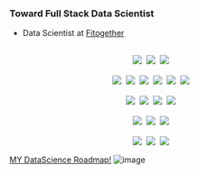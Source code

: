 ### Toward Full Stack Data Scientist
- Data Scientist at [Fitogether](https://www.fitogether.com/, "fitogether link")

<p align="center">
  <br>
  <img src="https://img.shields.io/badge/-PYTHON-092e20?logo=Python&logoColor=white"/>&nbsp
  <img src="https://img.shields.io/badge/-R Project-092e20?logo=R&logoColor=white"/>&nbsp
  <img src="https://img.shields.io/badge/-csharp-092e20?logo=c-sharp&logoColor=white"/>&nbsp
  <br>
  <br>
  <img src="https://img.shields.io/badge/-TensorFlow-092e20?logo=TensorFlow&logoColor=white"/>&nbsp
  <img src="https://img.shields.io/badge/-Keras-092e20?logo=Keras&logoColor=white"/>&nbsp
  <img src="https://img.shields.io/badge/-PyTorch-092e20?logo=PyTorch&logoColor=white"/>&nbsp
  <img src="https://img.shields.io/badge/-pandas-092e20?logo=Pandas&logoColor=white"/>&nbsp
  <img src="https://img.shields.io/badge/-NumPy-092e20?logo=Numpy&logoColor=white"/>&nbsp
  <img src="https://img.shields.io/badge/-scikit_learn-092e20?logo=scikit-learn&logoColor=white"/>&nbsp
  <br>
  <br>
  <img src="https://img.shields.io/badge/-Git-092e20?logo=Git&logoColor=white"/>&nbsp
  <img src="https://img.shields.io/badge/-Docker-092e20?logo=Docker&logoColor=white"/>&nbsp
  <img src="https://img.shields.io/badge/-GCP-092e20?logo=googlecloud&logoColor=white"/>&nbsp
  <img src="https://img.shields.io/badge/-Octave-092e20?logo=Octave&logoColor=white"/>&nbsp
  <br>
  <br>
  <img src="https://img.shields.io/badge/-jupyter-092e20?logo=Jupyter&logoColor=white"/>&nbsp
  <img src="https://img.shields.io/badge/-PyCharm-092e20?logo=PyCharm&logoColor=white"/>&nbsp
  <img src="https://img.shields.io/badge/-VS Code-092e20?logo=visual-studio-code&logoColor=white"/>&nbsp
  <br>
  <br>
  <img src="https://img.shields.io/badge/-Windows-092e20?logo=Windows&logoColor=white"/>&nbsp
  <img src="https://img.shields.io/badge/-MacOS-092e20?logo=Apple&logoColor=white"/>&nbsp
  <img src="https://img.shields.io/badge/-Ubuntu-092e20?logo=Ubuntu&logoColor=white"/>&nbsp
</p>

[MY DataScience Roadmap!](https://mm.tt/1738940841?t=KLCxSbktun)
![image](https://user-images.githubusercontent.com/37280722/103731006-7dd52780-5027-11eb-8bde-98da39ff0235.png)
